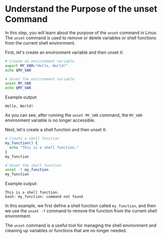 # Understand the Purpose of the unset Command

In this step, you will learn about the purpose of the `unset` command in Linux. The `unset` command is used to remove or delete variables or shell functions from the current shell environment.

First, let's create an environment variable and then unset it:

```bash
# Create an environment variable
export MY_VAR="Hello, World!"
echo $MY_VAR

# Unset the environment variable
unset MY_VAR
echo $MY_VAR
```

Example output:

```
Hello, World!

```

As you can see, after running the `unset MY_VAR` command, the `MY_VAR` environment variable is no longer accessible.

Next, let's create a shell function and then unset it:

```bash
# Create a shell function
my_function() {
  echo "This is a shell function."
}
my_function

# Unset the shell function
unset -f my_function
my_function
```

Example output:

```
This is a shell function.
bash: my_function: command not found
```

In this example, we first define a shell function called `my_function`, and then we use the `unset -f` command to remove the function from the current shell environment.

The `unset` command is a useful tool for managing the shell environment and cleaning up variables or functions that are no longer needed.
